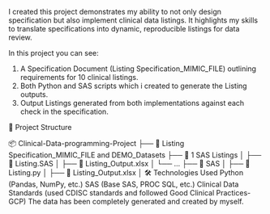 I created this project demonstrates my ability to not only design specification but also implement clinical data listings. It highlights my skills to translate specifications into dynamic, reproducible listings for data review.

In this project you can see:

1. A Specification Document (Listing Specification_MIMIC_FILE) outlining requirements for 10 clinical listings. 
2. Both Python and SAS scripts which i created to generate the Listing outputs.
3. Output Listings generated from both implementations against each check in the specification.


📁 Project Structure

📦 Clinical-Data-programming-Project
├── 📄 Listing Specification_MIMIC_FILE and DEMO_Datasets
├── 📂 1 SAS Listings
│   ├── 📄 Listing.SAS
│   ├── 📄 Listing_Output.xlsx
│   └── ...
├── 📂 SAS
│   ├── 📄 Listing.py
│   ├── 📄 Listing_Output.xlsx
│
🛠️ Technologies Used
Python (Pandas, NumPy, etc.)
SAS (Base SAS, PROC SQL, etc.)
Clinical Data Standards (used CDISC standards and followed Good Clinical Practices-GCP)
The data has been completely generated and created by myself.